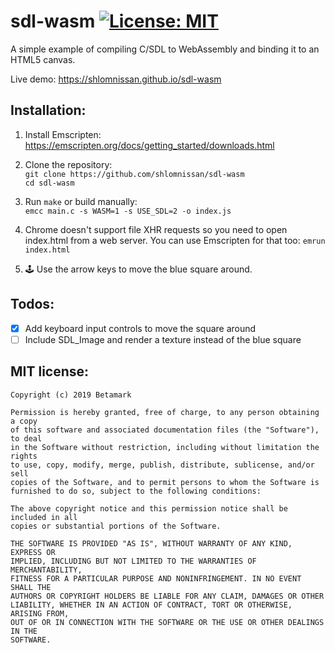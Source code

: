 # sdl-wasm [![License: MIT](https://img.shields.io/badge/License-MIT-blue.svg)](https://opensource.org/licenses/MIT)

A simple example of compiling C/SDL to WebAssembly and binding it to an HTML5 canvas. 

Live demo: https://shlomnissan.github.io/sdl-wasm

## Installation:

1. Install Emscripten:<br/>
https://emscripten.org/docs/getting_started/downloads.html

2. Clone the repository:<br/>
`git clone https://github.com/shlomnissan/sdl-wasm`<br/>
`cd sdl-wasm`

3. Run `make` or build manually:<br/>
`emcc main.c -s WASM=1 -s USE_SDL=2 -o index.js`

4. Chrome doesn't support file XHR requests so you need to open index.html from a web server. You can use Emscripten for that too: 
`emrun index.html`

5. 🕹 Use the arrow keys to move the blue square around.

## Todos:

- [x] Add keyboard input controls to move the square around
- [ ] Include SDL_Image and render a texture instead of the blue square

## MIT license:

```
Copyright (c) 2019 Betamark

Permission is hereby granted, free of charge, to any person obtaining a copy
of this software and associated documentation files (the "Software"), to deal
in the Software without restriction, including without limitation the rights
to use, copy, modify, merge, publish, distribute, sublicense, and/or sell
copies of the Software, and to permit persons to whom the Software is
furnished to do so, subject to the following conditions:

The above copyright notice and this permission notice shall be included in all
copies or substantial portions of the Software.

THE SOFTWARE IS PROVIDED "AS IS", WITHOUT WARRANTY OF ANY KIND, EXPRESS OR
IMPLIED, INCLUDING BUT NOT LIMITED TO THE WARRANTIES OF MERCHANTABILITY,
FITNESS FOR A PARTICULAR PURPOSE AND NONINFRINGEMENT. IN NO EVENT SHALL THE
AUTHORS OR COPYRIGHT HOLDERS BE LIABLE FOR ANY CLAIM, DAMAGES OR OTHER
LIABILITY, WHETHER IN AN ACTION OF CONTRACT, TORT OR OTHERWISE, ARISING FROM,
OUT OF OR IN CONNECTION WITH THE SOFTWARE OR THE USE OR OTHER DEALINGS IN THE
SOFTWARE.
```
